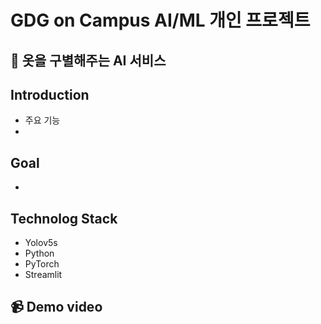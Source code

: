 # GDG on Campus AI/ML 개인 프로젝트

## 👚 옷을 구별해주는 AI 서비스

## Introduction
- 주요 기능
- 
## Goal
-

## Technolog Stack 
- Yolov5s
- Python
- PyTorch
- Streamlit
  
## 📹 Demo video




